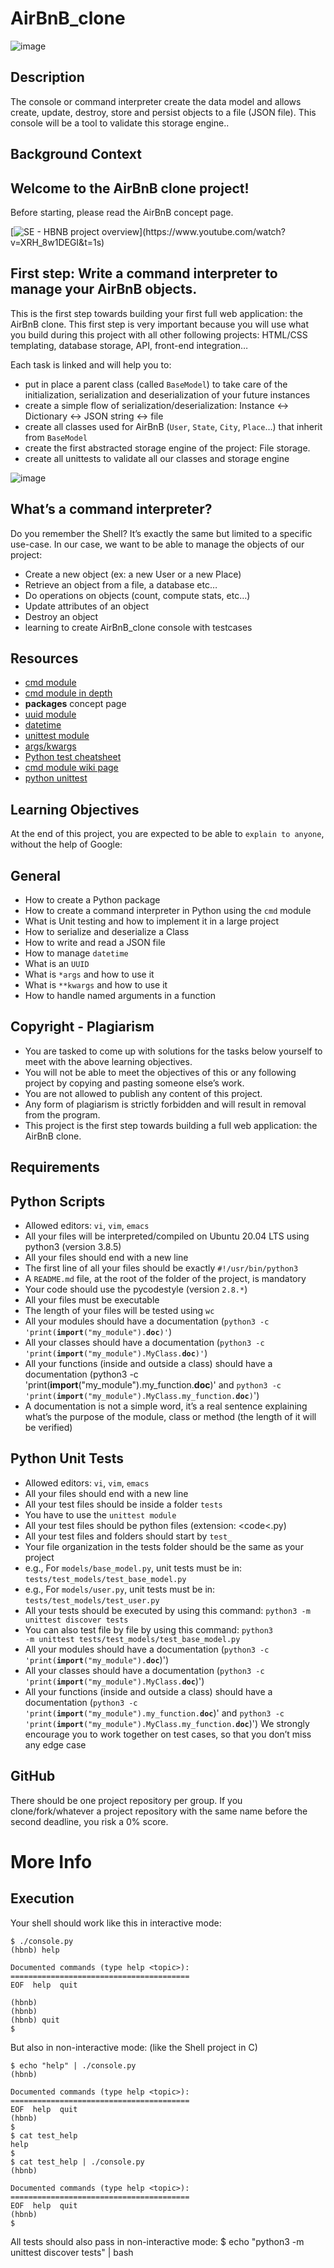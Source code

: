 # AirBnB_clone
![image](https://user-images.githubusercontent.com/49359467/218249127-90128127-1092-43c4-a612-bf8caa5f597c.png)

## Description
The console or command interpreter create the data model and allows create, update, destroy, store and persist objects to a file (JSON file). This console will be a tool to validate this storage engine..

## Background Context

## Welcome to the AirBnB clone project!
Before starting, please read the AirBnB concept page.

[![SE - HBNB project overview]([https://youtu.be/XRH_8w1DEGI.jpg](https://user-images.githubusercontent.com/49359467/218252105-cdb474e1-1099-4053-83a0-542916a1e790.png))](https://www.youtube.com/watch?v=XRH_8w1DEGI&t=1s)

## First step: Write a command interpreter to manage your AirBnB objects.
This is the first step towards building your first full web application: the AirBnB clone. This first step is very important because you will use what you build during this project with all other following projects: HTML/CSS templating, database storage, API, front-end integration…

Each task is linked and will help you to:

* put in place a parent class (called <code>BaseModel</code>) to take care of the initialization, serialization and deserialization of your future instances
* create a simple flow of serialization/deserialization: Instance <-> Dictionary <-> JSON string <-> file
* create all classes used for AirBnB (<code>User</code>, <code>State</code>, <code>City</code>, <code>Place</code>…) that inherit from <code>BaseModel</code>
* create the first abstracted storage engine of the project: File storage.
* create all unittests to validate all our classes and storage engine

![image](https://user-images.githubusercontent.com/49359467/218249008-ec46bfd0-7bff-4a77-8510-a6068dd3e60f.png) 

## What’s a command interpreter?
Do you remember the Shell? It’s exactly the same but limited to a specific use-case. In our case, we want to be able to manage the objects of our project:

* Create a new object (ex: a new User or a new Place)
* Retrieve an object from a file, a database etc…
* Do operations on objects (count, compute stats, etc…)
* Update attributes of an object
* Destroy an object
* learning to create AirBnB_clone console with testcases

## Resources
* <a href="https://intranet.alxswe.com/rltoken/8ecCwE6veBmm3Nppw4hz5A">cmd module</a>
* <a href="http://pymotw.com/2/cmd/">cmd module in depth</a>
* <b>packages</b> concept page
* <a href="https://docs.python.org/3.8/library/uuid.html">uuid module</a>
* <a href="https://docs.python.org/3.8/library/datetime.html">datetime</a>
* <a href="https://docs.python.org/3.8/library/unittest.html#module-unittest">unittest module</a>
* <a href="https://yasoob.me/2013/08/04/args-and-kwargs-in-python-explained/">args/kwargs</a>
* <a href="https://www.pythonsheets.com/notes/python-tests.html">Python test cheatsheet</a>
* <a href="https://wiki.python.org/moin/CmdModule">cmd module wiki page</a>
* <a href="https://realpython.com/python-testing/">python unittest</a>

## Learning Objectives
At the end of this project, you are expected to be able to <code>explain to anyone</code>, without the help of Google:

## General
* How to create a Python package
* How to create a command interpreter in Python using the <code>cmd</code> module
* What is Unit testing and how to implement it in a large project
* How to serialize and deserialize a Class
* How to write and read a JSON file
* How to manage <code>datetime</code>
* What is an <code>UUID</code>
* What is <code>*args</code> and how to use it
* What is <code>**kwargs</code> and how to use it
* How to handle named arguments in a function

## Copyright - Plagiarism
* You are tasked to come up with solutions for the tasks below yourself to meet with the above learning objectives.
* You will not be able to meet the objectives of this or any following project by copying and pasting someone else’s work.
* You are not allowed to publish any content of this project.
* Any form of plagiarism is strictly forbidden and will result in removal from the program.
* This project is the first step towards building a full web application: the AirBnB clone.

## Requirements

## Python Scripts
* Allowed editors: <code>vi</code>, <code>vim</code>, <code>emacs</code>
* All your files will be interpreted/compiled on Ubuntu 20.04 LTS using python3 (version 3.8.5)
* All your files should end with a new line
* The first line of all your files should be exactly <code>#!/usr/bin/python3</code>
* A <code>README.md</code> file, at the root of the folder of the project, is mandatory
* Your code should use the pycodestyle (version <code>2.8.*</code>)
* All your files must be executable
* The length of your files will be tested using <code>wc</code>
* All your modules should have a documentation (<code>python3 -c 'print(__import__("my_module").__doc__)'</code>)
* All your classes should have a documentation (<code>python3 -c 'print(__import__("my_module").MyClass.__doc__)'</code>)
* All your functions (inside and outside a class) should have a documentation (<cide>python3 -c 'print(__import__("my_module").my_function.__doc__</code>)' and <code>python3 -c 'print(__import__("my_module").MyClass.my_function.__doc__)</code>')
* A documentation is not a simple word, it’s a real sentence explaining what’s the purpose of the module, class or method (the length of it will be verified)

## Python Unit Tests
* Allowed editors: <code>vi</code>, <code>vim</code>, <code>emacs</code>
* All your files should end with a new line
* All your test files should be inside a folder <code>tests</code>
* You have to use the <code>unittest module</code>
* All your test files should be python files (extension: <code<.py</code>)
* All your test files and folders should start by <code>test_</code>
* Your file organization in the tests folder should be the same as your project
* e.g., For <code>models/base_model.py</code>, unit tests must be in: <code>tests/test_models/test_base_model.py</code>
* e.g., For <code>models/user.py</code>, unit tests must be in: <code>tests/test_models/test_user.py</code>
* All your tests should be executed by using this command: <code>python3 -m unittest discover tests</code>
* You can also test file by file by using this command: <code>python3 -m unittest tests/test_models/test_base_model.py</code>
* All your modules should have a documentation (<code>python3 -c 'print(__import__("my_module").__doc__</code>)')
* All your classes should have a documentation (<code>python3 -c 'print(__import__("my_module").MyClass.__doc__</code>)')
* All your functions (inside and outside a class) should have a documentation (<code>python3 -c 'print(__import__("my_module").my_function.__doc__</code>)' and <code>python3 -c 'print(__import__("my_module").MyClass.my_function.__doc__</code>)')
We strongly encourage you to work together on test cases, so that you don’t miss any edge case

## GitHub
There should be one project repository per group. If you clone/fork/whatever a project repository with the same name before the second deadline, you risk a 0% score.

# More Info
## Execution
Your shell should work like this in interactive mode:

```
$ ./console.py
(hbnb) help

Documented commands (type help <topic>):
========================================
EOF  help  quit

(hbnb) 
(hbnb) 
(hbnb) quit
$
```

But also in non-interactive mode: (like the Shell project in C)

```
$ echo "help" | ./console.py
(hbnb)

Documented commands (type help <topic>):
========================================
EOF  help  quit
(hbnb) 
$
$ cat test_help
help
$
$ cat test_help | ./console.py
(hbnb)

Documented commands (type help <topic>):
========================================
EOF  help  quit
(hbnb) 
$
```
All tests should also pass in non-interactive mode: $ echo "python3 -m unittest discover tests" | bash

